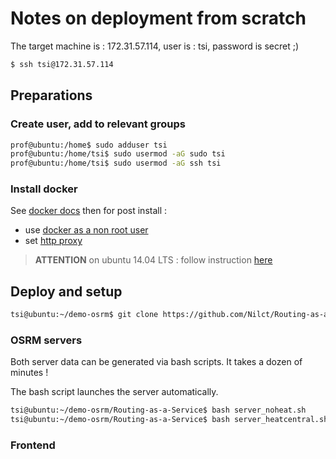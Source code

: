 # Notes on deployment from scratch

The target machine is : 172.31.57.114, user is : tsi, password is secret ;)
``` sh
$ ssh tsi@172.31.57.114
```

## Preparations

### Create user, add to relevant groups

``` sh
prof@ubuntu:/home$ sudo adduser tsi
prof@ubuntu:/home/tsi$ sudo usermod -aG sudo tsi
prof@ubuntu:/home/tsi$ sudo usermod -aG ssh tsi
```
### Install docker

See [docker docs](https://docs.docker.com/engine/installation/linux/ubuntu/)
then for post install :

* use [docker as a non root user](https://docs.docker.com/engine/installation/linux/linux-postinstall/)
* set [http proxy](https://docs.docker.com/engine/admin/systemd/#http-proxy)

> **ATTENTION** on ubuntu 14.04 LTS : follow instruction [here](http://stackoverflow.com/questions/26550360/docker-ubuntu-behind-proxy)

## Deploy and setup 

``` sh
tsi@ubuntu:~/demo-osrm$ git clone https://github.com/Nilct/Routing-as-a-Service.git
```
### OSRM servers 

Both server data can be generated via bash scripts. It takes a dozen of minutes !

The bash script launches the server automatically. 

``` sh
tsi@ubuntu:~/demo-osrm/Routing-as-a-Service$ bash server_noheat.sh 
tsi@ubuntu:~/demo-osrm/Routing-as-a-Service$ bash server_heatcentral.sh 
```


### Frontend

